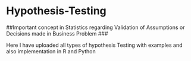 # Hypothesis-Testing
##Important concept in Statistics regarding Validation of Assumptions or Decisions made in Business Problem ###

Here I have uploaded all types of hypothesis Testing with examples and also implementation in R and Python
